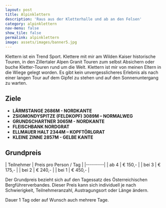```yaml
---
layout: post
title: Alpinklettern
description: 'Raus aus der Kletterhalle und ab an den Felsen'
category: alpinklettern
nav-menu: false
show_tile: false
permalink: alpinklettern
image: assets/images/banner5.jpg
---
```

Klettern ist ein Trend Sport. Klettere mit mir am Wilden Kaiser historische Touren, in den Zillertaler Alpen Granit Touren zum selbst Absichern oder buche Kletter-Touren rund um die Welt. Klettern ist mir von meinen Eltern in die Wiege gelegt worden. Es gibt kein unvergesslicheres Erlebnis als nach einer langen Tour auf dem Gipfel zu stehen und auf den Sonnenuntergang zu warten.

## Ziele
- **LÄRMSTANGE 2686M - NORDKANTE**
- **ZSIGMONDYSPITZE (FELDKOPF) 3089M – NORMALWEG**
- **GRUNDSCHARTNER 3065M - NORDKANTE**
- **FLEISCHBANK NORDGRAT**
- **ELLMAUER HALT 2344M – KOPFTÖRLGRAT**
- **KLEINE ZINNE 2857M - GELBE KANTE**

## Grundpreis

| Teilnehmer | Preis pro Person / Tag |
|---------|
| ab 4 | € 150,- |
| bei 3 | € 175,- |
| bei 2 | € 240,- |
| bei 1 | € 450,- |

Der Grundpreis bezieht sich auf den Tagessatz des Österreichischen Bergführerverbandes.
Dieser Preis kann sich individuell je nach Schwierigkeit, Teilnehmeranzahl, Austragungsort oder Länge ändern.

Dauer 1 Tag oder auf Wunsch auch mehrere Tage.
